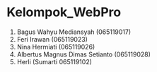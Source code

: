 # Kelompok_WebPro

1. Bagus Wahyu Mediansyah (065119017)
2. Feri Irawan (065119023)
3. Nina Hermiati (065119026)
4. Albertus Magnus Dimas Setianto (065119028)
5. Herli (Sumarti 065119102)
